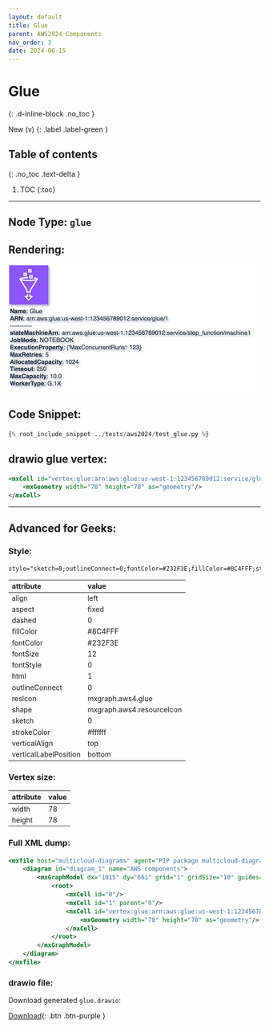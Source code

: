 ```yaml
---
layout: default
title: Glue
parent: AWS2024 Components
nav_order: 3
date: 2024-06-15
---
```


# Glue
{: .d-inline-block .no_toc }

New (v)
{: .label .label-green }

## Table of contents
{: .no_toc .text-delta }

1. TOC
{:toc}

---


## Node Type: ``glue``

## Rendering:

![lambda](output/jpg/glue.jpg)

## Code Snippet:

```python
{% root_include_snippet ../tests/aws2024/test_glue.py %}
```

## drawio glue vertex:

```xml
<mxCell id="vertex:glue:arn:aws:glue:us-west-1:123456789012:service/glue/1" parent="1" vertex="1">
    <mxGeometry width="78" height="78" as="geometry"/>
</mxCell>
```
---

## Advanced for Geeks:

### Style:
```html
style="sketch=0;outlineConnect=0;fontColor=#232F3E;fillColor=#8C4FFF;strokeColor=#ffffff;dashed=0;verticalLabelPosition=bottom;verticalAlign=top;align=left;html=1;fontSize=12;fontStyle=0;aspect=fixed;shape=mxgraph.aws4.resourceIcon;resIcon=mxgraph.aws4.glue;"
```

| attribute | value |
|:----------|:------|
|align| left |
|aspect| fixed |
|dashed| 0 |
|fillColor| #8C4FFF |
|fontColor| #232F3E |
|fontSize| 12 |
|fontStyle| 0 |
|html| 1 |
|outlineConnect| 0 |
|resIcon| mxgraph.aws4.glue |
|shape| mxgraph.aws4.resourceIcon |
|sketch| 0 |
|strokeColor| #ffffff |
|verticalAlign| top |
|verticalLabelPosition| bottom |

### Vertex size:

| attribute | value |
|:---------|:-----------|
| width    | 78  |
| height   |78|

### Full XML dump:
```xml
<mxfile host="multicloud-diagrams" agent="PIP package multicloud-diagrams. Generate resources in draw.io compatible format for Cloud infrastructure. Copyrights @ Roman Tsypuk 2023. MIT license." type="MultiCloud">
    <diagram id="diagram_1" name="AWS components">
        <mxGraphModel dx="1015" dy="661" grid="1" gridSize="10" guides="1" tooltips="1" connect="1" arrows="1" fold="1" page="1" pageScale="1" pageWidth="850" pageHeight="1100" math="0" shadow="1">
            <root>
                <mxCell id="0"/>
                <mxCell id="1" parent="0"/>
                <mxCell id="vertex:glue:arn:aws:glue:us-west-1:123456789012:service/glue/1" value="&lt;b&gt;Name&lt;/b&gt;: Glue&lt;BR&gt;&lt;b&gt;ARN&lt;/b&gt;: arn:aws:glue:us-west-1:123456789012:service/glue/1&lt;BR&gt;-----------&lt;BR&gt;&lt;b&gt;stateMachineArn&lt;/b&gt;: arn:aws:glue:us-west-1:123456789012:service/step_function/machine1&lt;BR&gt;&lt;b&gt;JobMode&lt;/b&gt;: NOTEBOOK&lt;BR&gt;&lt;b&gt;ExecutionProperty&lt;/b&gt;: {'MaxConcurrentRuns': 123}&lt;BR&gt;&lt;b&gt;MaxRetries&lt;/b&gt;: 5&lt;BR&gt;&lt;b&gt;AllocatedCapacity&lt;/b&gt;: 1024&lt;BR&gt;&lt;b&gt;Timeout&lt;/b&gt;: 250&lt;BR&gt;&lt;b&gt;MaxCapacity&lt;/b&gt;: 10.0&lt;BR&gt;&lt;b&gt;WorkerType&lt;/b&gt;: G.1X" style="sketch=0;outlineConnect=0;fontColor=#232F3E;fillColor=#8C4FFF;strokeColor=#ffffff;dashed=0;verticalLabelPosition=bottom;verticalAlign=top;align=left;html=1;fontSize=12;fontStyle=0;aspect=fixed;shape=mxgraph.aws4.resourceIcon;resIcon=mxgraph.aws4.glue;" parent="1" vertex="1">
                    <mxGeometry width="78" height="78" as="geometry"/>
                </mxCell>
            </root>
        </mxGraphModel>
    </diagram>
</mxfile>
```

### drawio file:

Download generated ``glue.drawio``:

[Download](output/drawio/glue.drawio){: .btn .btn-purple }